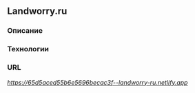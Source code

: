 ## Landworry.ru

### Описание  

### Технологии  

### URL  

*https://65d5aced55b6e5696becac3f--landworry-ru.netlify.app*  
